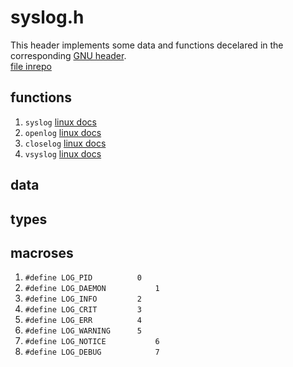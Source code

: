 # syslog.h  
  
This header implements some data and functions decelared in the corresponding 
[GNU header](https://pubs.opengroup.org/onlinepubs/7908799/xsh/syslog.h.html).  
[file inrepo](../../include/wlac4/syslog.h)  
  
  
## functions 
  
 1.  ``syslog``     [linux docs](https://linux.die.net/man/3/syslog)  
 2.  ``openlog``    [linux docs](https://linux.die.net/man/3/openlog)  
 3.  ``closelog``   [linux docs](https://linux.die.net/man/3/closelog)  
 4.  ``vsyslog``    [linux docs](https://linux.die.net/man/3/vsyslog)  
  
  
## data  
  
   
  
## types  
  
  
  
## macroses  
  
 1.  ``#define LOG_PID			0``  
 2.  ``#define LOG_DAEMON			1``  
 3.  ``#define LOG_INFO			2``  
 4.  ``#define LOG_CRIT			3``  
 5.  ``#define LOG_ERR			4``  
 6.  ``#define LOG_WARNING		5``  
 7.  ``#define LOG_NOTICE			6``  
 8.  ``#define LOG_DEBUG			7``    
    

